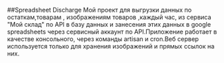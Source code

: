 ##Spreadsheet Discharge
Мой проект для выгрузки данных по остаткам,товарам , изображениям товаров ,каждый час, из сервиса "Мой склад" по API в базу данных и занесения этих данных в google spreadsheets через сервисный аккаунт по API.Приложение работает в качестве консольного, через команды artisan и cron.Веб сервер используется только для хранения изображений и прямых ссылок на них.
